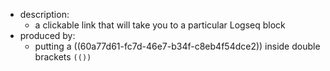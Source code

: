 - description:
  - a clickable link that will take you to a particular Logseq block
- produced by:
  - putting a ((60a77d61-fc7d-46e7-b34f-c8eb4f54dce2)) inside double brackets `(())`